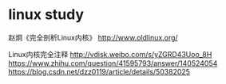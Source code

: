 # linux study
赵炯《完全剖析Linux内核》 
http://www.oldlinux.org/

Linux内核完全注释 
http://vdisk.weibo.com/s/yZGRD43Uoo_8H 
https://www.zhihu.com/question/41595793/answer/140524054 
https://blog.csdn.net/dzz0119/article/details/50382025

